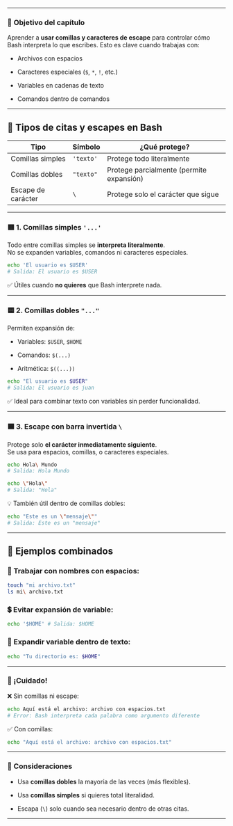 
---
### 🎯 **Objetivo del capítulo**

Aprender a **usar comillas y caracteres de escape** para controlar cómo Bash interpreta lo que escribes. Esto es clave cuando trabajas con:

- Archivos con espacios
    
- Caracteres especiales (`$`, `*`, `!`, etc.)
    
- Variables en cadenas de texto
    
- Comandos dentro de comandos
    

---
## 🧰 **Tipos de citas y escapes en Bash**

|Tipo|Símbolo|¿Qué protege?|
|---|---|---|
|Comillas simples|`'texto'`|Protege todo literalmente|
|Comillas dobles|`"texto"`|Protege parcialmente (permite expansión)|
|Escape de carácter|`\`|Protege solo el carácter que sigue|

---
### 🟥 1. **Comillas simples `'...'`**

Todo entre comillas simples se **interpreta literalmente**.  
No se expanden variables, comandos ni caracteres especiales.

```bash
echo 'El usuario es $USER' 
# Salida: El usuario es $USER
```

✅ Útiles cuando **no quieres** que Bash interprete nada.

---

### 🟨 2. **Comillas dobles `"..."`**

Permiten expansión de:

- Variables: `$USER`, `$HOME`
    
- Comandos: `$(...)`
    
- Aritmética: `$((...))`
    

```bash
echo "El usuario es $USER" 
# Salida: El usuario es juan
```

✅ Ideal para combinar texto con variables sin perder funcionalidad.

---
### 🟦 3. **Escape con barra invertida `\`**

Protege solo **el carácter inmediatamente siguiente**.  
Se usa para espacios, comillas, o caracteres especiales.

```bash
echo Hola\ Mundo 
# Salida: Hola Mundo  

echo \"Hola\" 
# Salida: "Hola"
```

💡 También útil dentro de comillas dobles:

```bash
echo "Este es un \"mensaje\"" 
# Salida: Este es un "mensaje"
```

---

## 🧪 Ejemplos combinados

### 📁 Trabajar con nombres con espacios:

```bash
touch "mi archivo.txt" 
ls mi\ archivo.txt
```

### 💲 Evitar expansión de variable:

```bash
echo '$HOME' # Salida: $HOME
```

### 🧾 Expandir variable dentro de texto:

```bash
echo "Tu directorio es: $HOME"
```

---

### 🚫 ¡Cuidado!

❌ Sin comillas ni escape:

```bash
echo Aquí está el archivo: archivo con espacios.txt 
# Error: Bash interpreta cada palabra como argumento diferente
```


✅ Con comillas:

```bash
echo "Aquí está el archivo: archivo con espacios.txt"
```

---
### 🧠 Consideraciones

- Usa **comillas dobles** la mayoría de las veces (más flexibles).
    
- Usa **comillas simples** si quieres total literalidad.
    
- Escapa (`\`) solo cuando sea necesario dentro de otras citas.
    

---